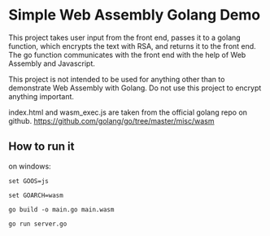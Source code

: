 # Simple Web Assembly Golang Demo

This project takes user input from the front end, passes it to a golang function, which encrypts the text with RSA, and
returns it to the front end. The go function communicates with the front end with the help of Web Assembly and Javascript.


This project is not intended to be used for anything other than to demonstrate Web Assembly with Golang. Do not use this
project to encrypt anything important.

index.html and wasm_exec.js are taken from the official golang repo on github.
https://github.com/golang/go/tree/master/misc/wasm


## How to run it

on windows:

```set GOOS=js```

```set GOARCH=wasm```

```go build -o main.go main.wasm```

```go run server.go```